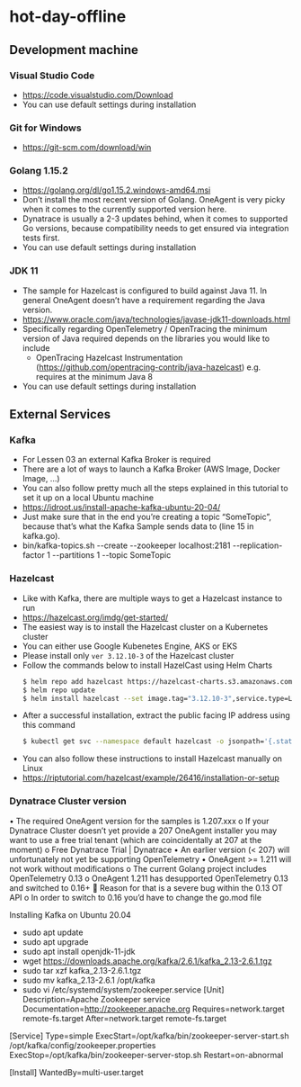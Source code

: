 # hot-day-offline

## Development machine

### Visual Studio Code
* https://code.visualstudio.com/Download
* You can use default settings during installation
### Git for Windows
* https://git-scm.com/download/win
### Golang 1.15.2
*	https://golang.org/dl/go1.15.2.windows-amd64.msi
*	Don’t install the most recent version of Golang. OneAgent is very picky when it comes to the currently supported version here.
* Dynatrace is usually a 2-3 updates behind, when it comes to supported Go versions, because compatibility needs to get ensured via integration tests first.
* You can use default settings during installation
### JDK 11
* The sample for Hazelcast is configured to build against Java 11. In general OneAgent doesn’t have a requirement regarding the Java version.
* https://www.oracle.com/java/technologies/javase-jdk11-downloads.html
* Specifically regarding OpenTelemetry / OpenTracing the minimum version of Java required depends on the libraries you would like to include
  * OpenTracing Hazelcast Instrumentation (https://github.com/opentracing-contrib/java-hazelcast) e.g. requires at the minimum Java 8
* You can use default settings during installation

## External Services
### Kafka
* For Lessen 03 an external Kafka Broker is required
* There are a lot of ways to launch a Kafka Broker (AWS Image, Docker Image, …)
* You can also follow pretty much all the steps explained in this tutorial to set it up on a local Ubuntu machine
* https://idroot.us/install-apache-kafka-ubuntu-20-04/
* Just make sure that in the end you’re creating a topic “SomeTopic”, because that’s what the Kafka Sample sends data to (line 15 in kafka.go).
* bin/kafka-topics.sh --create --zookeeper localhost:2181 --replication-factor 1 --partitions 1 --topic SomeTopic

### Hazelcast
* Like with Kafka, there are multiple ways to get a Hazelcast instance to run
* https://hazelcast.org/imdg/get-started/
* The easiest way is to install the Hazelcast cluster on a Kubernetes cluster
* You can either use Google Kubenetes Engine, AKS or EKS
* Please install only `ver 3.12.10-3` of the Hazelcast cluster
* Follow the commands below to install HazelCast using Helm Charts
  ```bash
  $ helm repo add hazelcast https://hazelcast-charts.s3.amazonaws.com/
  $ helm repo update
  $ helm install hazelcast --set image.tag="3.12.10-3",service.type=LoadBalancer,service.clusterIP="" hazelcast/hazelcast
  ```
* After a successful installation, extract the public facing IP address using this command
  ```bash
  $ kubectl get svc --namespace default hazelcast -o jsonpath='{.status.loadBalancer.ingress[0].ip}
  ```
* You can also follow these instructions to install Hazelcast manually on Linux
* https://riptutorial.com/hazelcast/example/26416/installation-or-setup

### Dynatrace Cluster version
•	The required OneAgent version for the samples is 1.207.xxx
o	If your Dynatrace Cluster doesn’t yet provide a 207 OneAgent installer you may want to use a free trial tenant (which are coincidentally at 207 at the moment)
o	Free Dynatrace Trial | Dynatrace
•	An earlier version (< 207) will unfortunately not yet be supporting OpenTelemetry
•	OneAgent >= 1.211 will not work without modifications
o	The current Golang project includes OpenTelemetry 0.13
o	OneAgent 1.211 has desupported OpenTelemetry 0.13 and switched to 0.16+
	Reason for that is a severe bug within the 0.13 OT API
o	In order to switch to 0.16 you’d have to change the go.mod file

Installing Kafka on Ubuntu 20.04
* sudo apt update
* sudo apt upgrade
* sudo apt install openjdk-11-jdk
* wget https://downloads.apache.org/kafka/2.6.1/kafka_2.13-2.6.1.tgz
* sudo tar xzf kafka_2.13-2.6.1.tgz
* sudo mv kafka_2.13-2.6.1 /opt/kafka
* sudo vi /etc/systemd/system/zookeeper.service
[Unit]
Description=Apache Zookeeper service
Documentation=http://zookeeper.apache.org
Requires=network.target remote-fs.target
After=network.target remote-fs.target

[Service]
Type=simple
ExecStart=/opt/kafka/bin/zookeeper-server-start.sh /opt/kafka/config/zookeeper.properties
ExecStop=/opt/kafka/bin/zookeeper-server-stop.sh
Restart=on-abnormal

[Install]
WantedBy=multi-user.target
